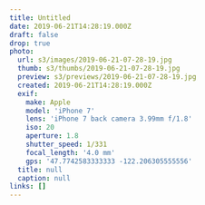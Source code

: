 ```yaml
---
title: Untitled
date: 2019-06-21T14:28:19.000Z
draft: false
drop: true
photo:
  url: s3/images/2019-06-21-07-28-19.jpg
  thumb: s3/thumbs/2019-06-21-07-28-19.jpg
  preview: s3/previews/2019-06-21-07-28-19.jpg
  created: 2019-06-21T14:28:19.000Z
  exif:
    make: Apple
    model: 'iPhone 7'
    lens: 'iPhone 7 back camera 3.99mm f/1.8'
    iso: 20
    aperture: 1.8
    shutter_speed: 1/331
    focal_length: '4.0 mm'
    gps: '47.7742583333333 -122.206305555556'
  title: null
  caption: null
links: []
---
```

